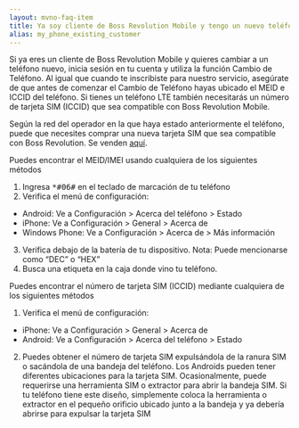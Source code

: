 ```yaml
---
layout: mvno-faq-item
title: Ya soy cliente de Boss Revolution Mobile y tengo un nuevo teléfono
alias: my_phone_existing_customer
---
```


Si ya eres un cliente de Boss Revolution Mobile y quieres cambiar a un teléfono nuevo, inicia sesión en tu cuenta y utiliza la función Cambio de Teléfono. Al igual que cuando te inscribiste para nuestro servicio, asegúrate de que antes de comenzar el Cambio de Teléfono hayas ubicado el MEID e ICCID del teléfono. Si tienes un teléfono LTE también necesitarás un número de tarjeta SIM (ICCID) que sea compatible con Boss Revolution Mobile.

Según la red del operador en la que haya estado anteriormente el teléfono, puede que necesites comprar una nueva tarjeta SIM que sea compatible con Boss Revolution. Se venden <a href="http://mobilestore.mvnodepot.com/phones" target="\_blank">aquí</a>.

Puedes encontrar el MEID/IMEI usando cualquiera de los siguientes métodos

1. Ingresa <kbd>\*#06#</kbd> en el teclado de marcación de tu teléfono
2. Verifica el menú de configuración:
  * Android: Ve a Configuración > Acerca del teléfono > Estado
  * iPhone: Ve a Configuración > General > Acerca de
  * Windows Phone: Ve a Configuración > Acerca de > Más información
3. Verifica debajo de la batería de tu dispositivo. Nota: Puede mencionarse como “DEC” o “HEX”
4. Busca una etiqueta en la caja donde vino tu teléfono.

Puedes encontrar el número de tarjeta SIM (ICCID) mediante cualquiera de los siguientes métodos

1. Verifica el menú de configuración:
  * iPhone: Ve a Configuración > General > Acerca de
  * Android: Ve a Configuración > Acerca del teléfono > Estado
2. Puedes obtener el número de tarjeta SIM expulsándola de la ranura SIM o sacándola de una bandeja del teléfono. Los Androids pueden tener diferentes ubicaciones para la tarjeta SIM. Ocasionalmente, puede requerirse una herramienta SIM o extractor para abrir la bandeja SIM. Si tu teléfono tiene este diseño, simplemente coloca la herramienta o extractor en el pequeño orificio ubicado junto a la bandeja y ya debería abrirse para expulsar la tarjeta SIM
